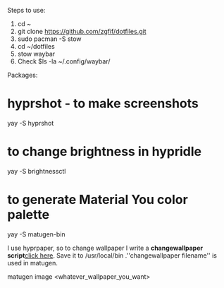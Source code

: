 Steps to use:

1. cd ~
2. git clone https://github.com/zgfif/dotfiles.git
3. sudo pacman -S stow
4. cd ~/dotfiles
5. stow waybar
6. Check $ls -la ~/.config/waybar/


Packages:

# hyprshot - to make screenshots
yay -S hyprshot

# to change brightness in hypridle
yay -S brightnessctl

# to generate Material You color palette
yay -S matugen-bin

I use hyprpaper, so to change wallpaper I write a **changewallpaper script**[click here](https://gist.github.com/zgfif/008734750ee384ad867aff27fc99533f). Save it to /usr/local/bin .''changewallpaper filename'' is used in matugen.

matugen image <whatever_wallpaper_you_want>

